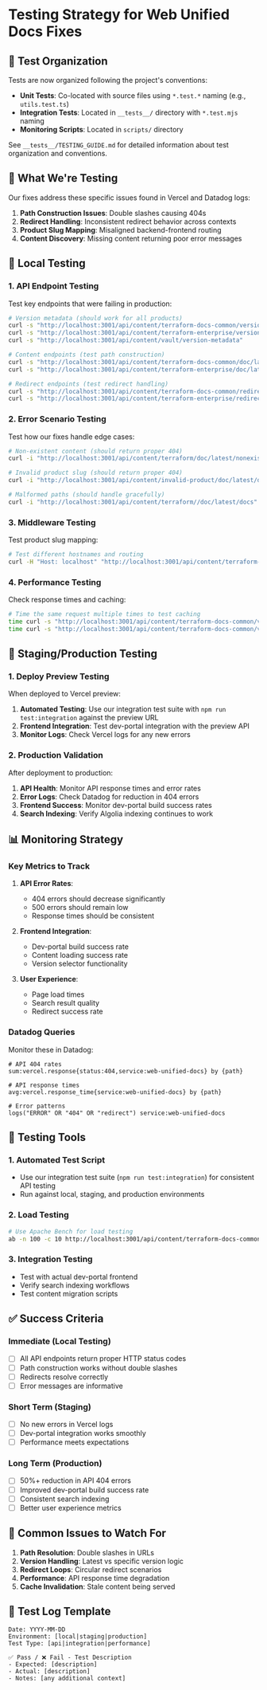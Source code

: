 # Testing Strategy for Web Unified Docs Fixes

## 📁 **Test Organization**

Tests are now organized following the project's conventions:

- **Unit Tests**: Co-located with source files using `*.test.*` naming (e.g., `utils.test.ts`)
- **Integration Tests**: Located in `__tests__/` directory with `*.test.mjs` naming
- **Monitoring Scripts**: Located in `scripts/` directory

See `__tests__/TESTING_GUIDE.md` for detailed information about test organization and conventions.

## 🎯 **What We're Testing**

Our fixes address these specific issues found in Vercel and Datadog logs:

1. **Path Construction Issues**: Double slashes causing 404s
2. **Redirect Handling**: Inconsistent redirect behavior across contexts
3. **Product Slug Mapping**: Misaligned backend-frontend routing
4. **Content Discovery**: Missing content returning poor error messages

## 🧪 **Local Testing**

### **1. API Endpoint Testing**

Test key endpoints that were failing in production:

```bash
# Version metadata (should work for all products)
curl -s "http://localhost:3001/api/content/terraform-docs-common/version-metadata"
curl -s "http://localhost:3001/api/content/terraform-enterprise/version-metadata"
curl -s "http://localhost:3001/api/content/vault/version-metadata"

# Content endpoints (test path construction)
curl -s "http://localhost:3001/api/content/terraform-docs-common/doc/latest/docs"
curl -s "http://localhost:3001/api/content/terraform-enterprise/doc/latest/enterprise"

# Redirect endpoints (test redirect handling)
curl -s "http://localhost:3001/api/content/terraform-docs-common/redirects"
curl -s "http://localhost:3001/api/content/terraform-enterprise/redirects"
```

### **2. Error Scenario Testing**

Test how our fixes handle edge cases:

```bash
# Non-existent content (should return proper 404)
curl -i "http://localhost:3001/api/content/terraform/doc/latest/nonexistent"

# Invalid product slug (should return proper 404)
curl -i "http://localhost:3001/api/content/invalid-product/doc/latest/docs"

# Malformed paths (should handle gracefully)
curl -i "http://localhost:3001/api/content/terraform//doc/latest/docs"
```

### **3. Middleware Testing**

Test product slug mapping:

```bash
# Test different hostnames and routing
curl -H "Host: localhost" "http://localhost:3001/api/content/terraform-docs-common/version-metadata"
```

### **4. Performance Testing**

Check response times and caching:

```bash
# Time the same request multiple times to test caching
time curl -s "http://localhost:3001/api/content/terraform-docs-common/version-metadata" > /dev/null
time curl -s "http://localhost:3001/api/content/terraform-docs-common/version-metadata" > /dev/null
```

## 🚀 **Staging/Production Testing**

### **1. Deploy Preview Testing**

When deployed to Vercel preview:

1. **Automated Testing**: Use our integration test suite with `npm run test:integration` against the preview URL
2. **Frontend Integration**: Test dev-portal integration with the preview API
3. **Monitor Logs**: Check Vercel logs for any new errors

### **2. Production Validation**

After deployment to production:

1. **API Health**: Monitor API response times and error rates
2. **Error Logs**: Check Datadog for reduction in 404 errors
3. **Frontend Success**: Monitor dev-portal build success rates
4. **Search Indexing**: Verify Algolia indexing continues to work

## 📊 **Monitoring Strategy**

### **Key Metrics to Track**

1. **API Error Rates**:

   - 404 errors should decrease significantly
   - 500 errors should remain low
   - Response times should be consistent

2. **Frontend Integration**:

   - Dev-portal build success rate
   - Content loading success rate
   - Version selector functionality

3. **User Experience**:
   - Page load times
   - Search result quality
   - Redirect success rate

### **Datadog Queries**

Monitor these in Datadog:

```
# API 404 rates
sum:vercel.response{status:404,service:web-unified-docs} by {path}

# API response times
avg:vercel.response_time{service:web-unified-docs} by {path}

# Error patterns
logs("ERROR" OR "404" OR "redirect") service:web-unified-docs
```

## 🔧 **Testing Tools**

### **1. Automated Test Script**

- Use our integration test suite (`npm run test:integration`) for consistent API testing
- Run against local, staging, and production environments

### **2. Load Testing**

```bash
# Use Apache Bench for load testing
ab -n 100 -c 10 http://localhost:3001/api/content/terraform-docs-common/version-metadata
```

### **3. Integration Testing**

- Test with actual dev-portal frontend
- Verify search indexing workflows
- Test content migration scripts

## ✅ **Success Criteria**

### **Immediate (Local Testing)**

- [ ] All API endpoints return proper HTTP status codes
- [ ] Path construction works without double slashes
- [ ] Redirects resolve correctly
- [ ] Error messages are informative

### **Short Term (Staging)**

- [ ] No new errors in Vercel logs
- [ ] Dev-portal integration works smoothly
- [ ] Performance meets expectations

### **Long Term (Production)**

- [ ] 50%+ reduction in API 404 errors
- [ ] Improved dev-portal build success rate
- [ ] Consistent search indexing
- [ ] Better user experience metrics

## 🐛 **Common Issues to Watch For**

1. **Path Resolution**: Double slashes in URLs
2. **Version Handling**: Latest vs specific version logic
3. **Redirect Loops**: Circular redirect scenarios
4. **Performance**: API response time degradation
5. **Cache Invalidation**: Stale content being served

## 📝 **Test Log Template**

```
Date: YYYY-MM-DD
Environment: [local|staging|production]
Test Type: [api|integration|performance]

✅ Pass / ❌ Fail - Test Description
- Expected: [description]
- Actual: [description]
- Notes: [any additional context]
```
